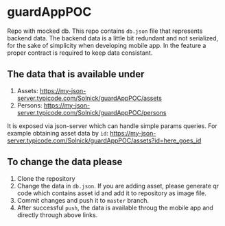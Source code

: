 # guardAppPOC
Repo with mocked db.
This repo contains `db.json` file that represents backend data.
The backend data is a little bit redundant and not serialized, for the sake of simplicity when developing mobile app.
In the feature a proper contract is required to keep data consistant.

## The data that is available under
1. Assets: https://my-json-server.typicode.com/Solnick/guardAppPOC/assets
2. Persons: https://my-json-server.typicode.com/Solnick/guardAppPOC/persons

It is exposed via json-server which can handle simple params queries.
For example obtaining asset data by `id`:
https://my-json-server.typicode.com/Solnick/guardAppPOC/assets?id=here_goes_id

## To change the data please
1. Clone the repository
2. Change the data in `db.json`. If you are adding asset, please generate qr code which contains asset id and add it to repository as image file.
3. Commit changes and push it to `master` branch.
4. After successful `push`, the data is available throug the mobile app and directly through above links.
